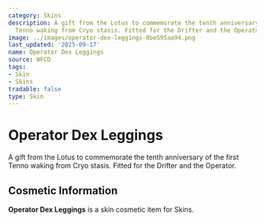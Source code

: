 ```yaml
---
category: Skins
description: A gift from the Lotus to commemorate the tenth anniversary of the first
  Tenno waking from Cryo stasis. Fitted for the Drifter and the Operator.
image: ../images/operator-dex-leggings-8be595aa94.png
last_updated: '2025-09-17'
name: Operator Dex Leggings
source: WFCD
tags:
- Skin
- Skins
tradable: false
type: Skin
---
```


# Operator Dex Leggings

A gift from the Lotus to commemorate the tenth anniversary of the first Tenno waking from Cryo stasis. Fitted for the Drifter and the Operator.

## Cosmetic Information

**Operator Dex Leggings** is a skin cosmetic item for Skins.

